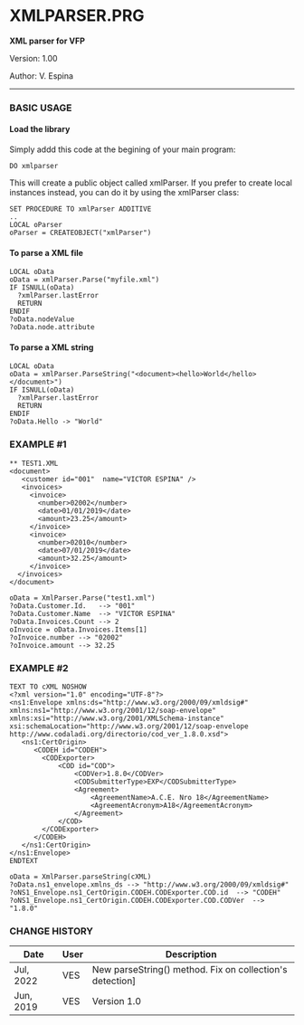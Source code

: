 # XMLPARSER.PRG
**XML parser for VFP**

Version: 1.00

Author: V. Espina

----

### BASIC USAGE

#### Load the library
Simply addd this code at the begining of your main program:

    DO xmlparser

This will create a public object called xmlParser. If you prefer to create local instances instead, you can do it by using the xmlParser class:

    SET PROCEDURE TO xmlParser ADDITIVE
    ..
    LOCAL oParser
    oParser = CREATEOBJECT("xmlParser")

 
#### To parse a XML file
    LOCAL oData
    oData = xmlParser.Parse("myfile.xml")
    IF ISNULL(oData)
      ?xmlParser.lastError
      RETURN
    ENDIF
    ?oData.nodeValue
    ?oData.node.attribute
    

#### To parse a XML string
    LOCAL oData
    oData = xmlParser.ParseString("<document><hello>World</hello></document>")
    IF ISNULL(oData)
      ?xmlParser.lastError
      RETURN
    ENDIF
    ?oData.Hello -> "World"


### EXAMPLE #1
    ** TEST1.XML
    <document>
       <customer id="001"  name="VICTOR ESPINA" />
       <invoices>
         <invoice>
           <number>02002</number>
           <date>01/01/2019</date>
           <amount>23.25</amount>
         </invoice>
         <invoice>
           <number>02010</number>
           <date>07/01/2019</date>
           <amount>32.25</amount>
         </invoice>
      </invoices>
    </document>
    
    oData = XmlParser.Parse("test1.xml")
    ?oData.Customer.Id.   --> "001"
    ?oData.Customer.Name  --> "VICTOR ESPINA"
    ?oData.Invoices.Count --> 2
    oInvoice = oData.Invoices.Items[1]
    ?oInvoice.number --> "02002"
    ?oInvoice.amount --> 32.25


### EXAMPLE #2
    TEXT TO cXML NOSHOW
    <?xml version="1.0" encoding="UTF-8"?>
    <ns1:Envelope xmlns:ds="http://www.w3.org/2000/09/xmldsig#" xmlns:ns1="http://www.w3.org/2001/12/soap-envelope" xmlns:xsi="http://www.w3.org/2001/XMLSchema-instance" xsi:schemaLocation="http://www.w3.org/2001/12/soap-envelope http://www.codaladi.org/directorio/cod_ver_1.8.0.xsd">
       <ns1:CertOrigin>
          <CODEH id="CODEH">
            <CODExporter>
                <COD id="COD">
                    <CODVer>1.8.0</CODVer>
                    <CODSubmitterType>EXP</CODSubmitterType>
                    <Agreement>
                        <AgreementName>A.C.E. Nro 18</AgreementName>
                        <AgreementAcronym>A18</AgreementAcronym>
                    </Agreement>
                </COD>
            </CODExporter>
          </CODEH>
       </ns1:CertOrigin>
    </ns1:Envelope>
    ENDTEXT
    
    oData = XmlParser.parseString(cXML)
    ?oData.ns1_envelope.xmlns_ds --> "http://www.w3.org/2000/09/xmldsig#"
    ?oNS1_Envelope.ns1_CertOrigin.CODEH.CODExporter.COD.id  --> "CODEH"
    ?oNS1_Envelope.ns1_CertOrigin.CODEH.CODExporter.COD.CODVer  --> "1.8.0"
    
    


### CHANGE HISTORY

|Date         |User|Description|
|-------------|----|-----------|
|Jul, 2022  |VES |New parseString() method. Fix on collection's detection]
|Jun, 2019  |VES |Version 1.0|


